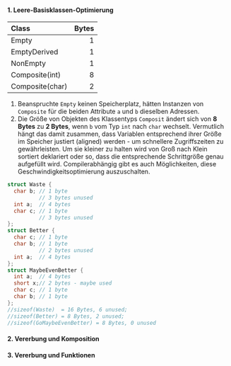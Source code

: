 #### 1. Leere-Basisklassen-Optimierung

| Class           | Bytes |
| :-------------- | ----: |
| Empty           |     1 |
| EmptyDerived    |     1 |
| NonEmpty        |     1 |
| Composite(int)  |     8 |
| Composite(char) |     2 |
1. Beanspruchte `Empty` keinen Speicherplatz, hätten Instanzen von `Composite` für die beiden Attribute `a` und `b` dieselben Adressen.
2. Die Größe von Objekten des Klassentyps `Composit` ändert sich von **8 Bytes** zu **2 Bytes**, wenn `b` vom Typ `int` nach `char` wechselt. Vermutlich hängt das damit zusammen, dass Variablen entsprechend ihrer Größe im Speicher justiert (aligned) werden - um schnellere Zugriffszeiten zu gewährleisten. Um sie kleiner zu halten wird von Groß nach Klein sortiert deklariert oder so, dass die entsprechende Schrittgröße genau aufgefüllt wird. Compilerabhängig gibt es auch Möglichkeiten, diese Geschwindigkeitsoptimierung auszuschalten.
```c++
struct Waste {
  char b; // 1 byte
          // 3 bytes unused
  int a;  // 4 bytes
  char c; // 1 byte
          // 3 bytes unused
};
struct Better {
  char c; // 1 byte
  char b; // 1 byte
          // 2 bytes unused
  int a;  // 4 bytes
};
struct MaybeEvenBetter {
  int a;  // 4 bytes
  short x;// 2 bytes - maybe used
  char c; // 1 byte
  char b; // 1 byte
};
//sizeof(Waste)  = 16 Bytes, 6 unused;
//sizeof(Better) = 8 Bytes, 2 unused;
//sizeof(GoMaybeEvenBetter) = 8 Bytes, 0 unused
```

#### 2. Vererbung und Komposition

#### 3. Vererbung und Funktionen
